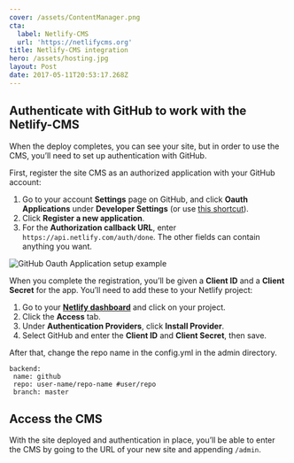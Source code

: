 ```yaml
---
cover: /assets/ContentManager.png
cta:
  label: Netlify-CMS
  url: 'https://netlifycms.org'
title: Netlify-CMS integration
hero: /assets/hosting.jpg
layout: Post
date: 2017-05-11T20:53:17.268Z
---
```

## Authenticate with GitHub to work with the Netlify-CMS

When the deploy completes, you can see your site, but in order to use the CMS, you’ll need to set up authentication with GitHub.

First, register the site CMS as an authorized application with your GitHub account:

1. Go to your account **Settings** page on GitHub, and click **Oauth Applications** under **Developer Settings** (or use [this shortcut](https://github.com/settings/developers)).
2. Click **Register a new application**.
3. For the **Authorization callback URL**, enter `https://api.netlify.com/auth/done`. The other fields can contain anything you want.

![GitHub Oauth Application setup example](https://www.netlifycms.org/img/github-oauth.png?raw=true)

When you complete the registration, you’ll be given a **Client ID** and a **Client Secret** for the app. You’ll need to add these to your Netlify project:

1. Go to your **[Netlify dashboard](https://app.netlify.com/)** and click on your project.
2. Click the **Access** tab.
3. Under **Authentication Providers**, click **Install Provider**.
4. Select GitHub and enter the **Client ID** and **Client Secret**, then save.

After that, change the repo name in the config.yml in the admin directory.

    backend:  
     name: github  
     repo: user-name/repo-name #user/repo  
     branch: master
    

## Access the CMS

With the site deployed and authentication in place, you’ll be able to
enter the CMS by going to the URL of your new site and appending `/admin`.



